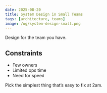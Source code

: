 ```yaml
---
date: 2025-08-20
title: System Design in Small Teams
tags: [architecture, teams]
image: /og/system-design-small.png
---
```


Design for the team you have.

## Constraints
- Few owners
- Limited ops time
- Need for speed

Pick the simplest thing that’s easy to fix at 2am.


